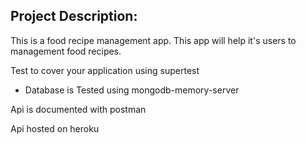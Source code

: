 


## Project Description:

This is a  food recipe management app. This app will help it's users to management food recipes.

Test to cover your application using supertest
-  Database is Tested using mongodb-memory-server

Api is documented with postman

Api hosted on heroku 
